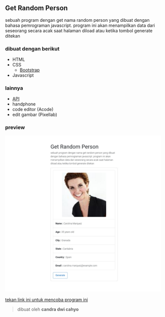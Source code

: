 ## Get Random Person

sebuah program dengan get nama random person yang dibuat dengan bahasa pemrograman javascript. program ini akan menampilkan data dari seseorang secara acak saat halaman diload atau ketika tombol generate ditekan

### dibuat dengan berikut

* HTML
* CSS
  * [Bootstrap](https://getbootstrap.com)
* Javascript

### lainnya

* [API](https://randomuser.me/api/)
* handphone
* code editor (Acode)
* edit gambar (Pixellab)

### preview

![result](https://github.com/candradwicahyo/get-random-person/blob/master/image.jpg)

[tekan link ini untuk mencoba program ini](https://candradwicahyo.github.io/get-random-person)

> dibuat oleh **candra dwi cahyo**